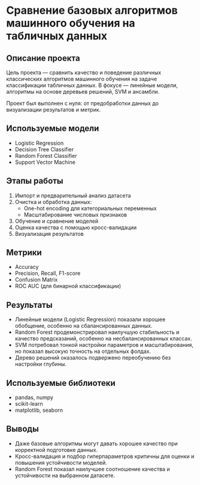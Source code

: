 # Сравнение базовых алгоритмов машинного обучения на табличных данных

## Описание проекта

Цель проекта — сравнить качество и поведение различных классических алгоритмов машинного обучения на задаче классификации табличных данных. В фокусе — линейные модели, алгоритмы на основе деревьев решений, SVM и ансамбли.

Проект был выполнен с нуля: от предобработки данных до визуализации результатов и метрик.

## Используемые модели

- Logistic Regression
- Decision Tree Classifier
- Random Forest Classifier
- Support Vector Machine

## Этапы работы

1. Импорт и предварительный анализ датасета
2. Очистка и обработка данных:
   - One-hot encoding для категориальных переменных
   - Масштабирование числовых признаков
3. Обучение и сравнение моделей
4. Оценка качества с помощью кросс-валидации
5. Визуализация результатов

## Метрики

- Accuracy
- Precision, Recall, F1-score
- Confusion Matrix
- ROC AUC (для бинарной классификации)

## Результаты

- Линейные модели (Logistic Regression) показали хорошее обобщение, особенно на сбалансированных данных.
- Random Forest продемонстрировал наилучшую стабильность и качество предсказаний, особенно на несбалансированных классах.
- SVM потребовал тонкой настройки параметров и масштабирования, но показал высокую точность на отдельных фолдах.
- Дерево решений оказалось подвержено переобучению без настройки глубины.

## Используемые библиотеки

- pandas, numpy
- scikit-learn
- matplotlib, seaborn

## Выводы

- Даже базовые алгоритмы могут давать хорошее качество при корректной подготовке данных.
- Кросс-валидация и подбор гиперпараметров критичны для оценки и повышения устойчивости моделей.
- Random Forest показал наилучшее соотношение качества и устойчивости на выбранном датасете.

